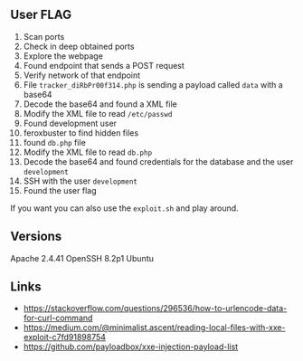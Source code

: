 User FLAG
-----

1. Scan ports
2. Check in deep obtained ports
3. Explore the webpage
4. Found endpoint that sends a POST request
5. Verify network of that endpoint
6. File `tracker_diRbPr00f314.php` is sending a payload called `data` with a base64
7. Decode the base64 and found a XML file
8. Modify the XML file to read `/etc/passwd`
9. Found development user
10. feroxbuster to find hidden files
11. found `db.php` file
12. Modify the XML file to read `db.php`
13. Decode the base64 and found credentials for the database and the user `development`
14. SSH with the user `development`
15. Found the user flag

If you want you can also use the `exploit.sh` and play around.

## Versions

Apache 2.4.41
OpenSSH 8.2p1 Ubuntu

## Links

- https://stackoverflow.com/questions/296536/how-to-urlencode-data-for-curl-command
- https://medium.com/@minimalist.ascent/reading-local-files-with-xxe-exploit-c7fd91898754
- https://github.com/payloadbox/xxe-injection-payload-list